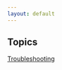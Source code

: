 ```yaml
---
layout: default
---
```


## Topics

[Troubleshooting](/cheatsheet/istio/istio-troubleshooting.html)
